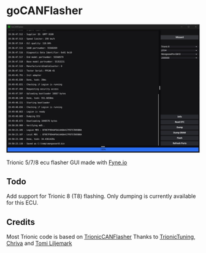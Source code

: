 # goCANFlasher

![goCANFlasher](gocanflasher.jpg)

Trionic 5/7/8 ecu flasher GUI made with [Fyne.io](https://fyne.io/)

## Todo

Add support for Trionic 8 (T8) flashing. Only dumping is currently available for this ECU.

## Credits

Most Trionic code is based on [TrionicCANFlasher](https://txsuite.org/)
Thanks to [TrionicTuning](https://www.trionictuning.com/), [Chriva](https://www.trionictuning.com/forum/memberlist.php?mode=viewprofile&u=3231) and [Tomi Liljemark](https://pikkupossu.1g.fi/tomi/tomi.html)